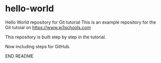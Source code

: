 # hello-world
Hello World repository for Git tutorial
This is an example repository for the Git tutoial on https://www.w3schools.com

This repository is built step by step in the tutorial.

Now including steps for GitHub.

END README
